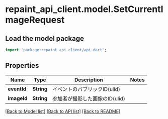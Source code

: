 # repaint_api_client.model.SetCurrentImageRequest

## Load the model package
```dart
import 'package:repaint_api_client/api.dart';
```

## Properties
Name | Type | Description | Notes
------------ | ------------- | ------------- | -------------
**eventId** | **String** | イベントのパブリックID(ulid) | 
**imageId** | **String** | 参加者が撮影した画像のID(ulid) | 

[[Back to Model list]](../README.md#documentation-for-models) [[Back to API list]](../README.md#documentation-for-api-endpoints) [[Back to README]](../README.md)


